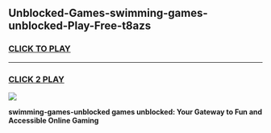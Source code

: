 
## Unblocked-Games-swimming-games-unblocked-Play-Free-t8azs
<h3>
<a href="https://premium76.site?title=swimming-games-unblocked&ref=10A">CLICK TO PLAY</a></h3>
<hr>

<h3>
<a href="https://premium76.site?title=swimming-games-unblocked&ref=10A">CLICK 2 PLAY</a>
  
</h3>

<a href="https://premium76.site?title=swimming-games-unblocked&ref=10A"><img src="https://clearcache.store/games.png"></a>


**swimming-games-unblocked games unblocked: Your Gateway to Fun and Accessible Online Gaming**
